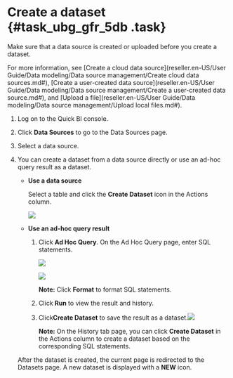 # Create a dataset {#task_ubg_gfr_5db .task}

Make sure that a data source is created or uploaded before you create a dataset.

For more information, see [Create a cloud data source](reseller.en-US/User Guide/Data modeling/Data source management/Create cloud data sources.md#), [Create a user-created data source](reseller.en-US/User Guide/Data modeling/Data source management/Create a user-created data source.md#), and [Upload a file](reseller.en-US/User Guide/Data modeling/Data source management/Upload local files.md#).

1.  Log on to the Quick BI console.
2.  Click **Data Sources** to go to the Data Sources page.
3.  Select a data source.
4.  You can create a dataset from a data source directly or use an ad-hoc query result as a dataset. 

    -   **Use a data source** 

        Select a table and click the **Create Dataset** icon in the Actions column.

        ![](http://static-aliyun-doc.oss-cn-hangzhou.aliyuncs.com/assets/img/9092/156404543837850_en-US.png)

    -   **Use an ad-hoc query result** 
        1.  Click **Ad Hoc Query**. On the Ad Hoc Query page, enter SQL statements.

            ![](http://static-aliyun-doc.oss-cn-hangzhou.aliyuncs.com/assets/img/9092/156404543837851_en-US.png)

            ![](http://static-aliyun-doc.oss-cn-hangzhou.aliyuncs.com/assets/img/9092/156404543837853_en-US.png)

            **Note:** Click **Format** to format SQL statements.

        2.  Click **Run** to view the result and history.
        3.  Click**Create Dataset** to save the result as a dataset.![](http://static-aliyun-doc.oss-cn-hangzhou.aliyuncs.com/assets/img/9092/156404543844272_en-US.png) 

            **Note:** On the History tab page, you can click **Create Dataset** in the Actions column to create a dataset based on the corresponding SQL statements.

    After the dataset is created, the current page is redirected to the Datasets page. A new dataset is displayed with a **NEW** icon.


